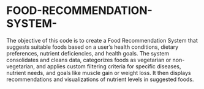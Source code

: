# FOOD-RECOMMENDATION-SYSTEM-


The objective of this code is to create a Food Recommendation System that suggests
suitable foods based on a user’s health conditions, dietary preferences, nutrient
deficiencies, and health goals. The system consolidates and cleans data, categorizes foods
as vegetarian or non-vegetarian, and applies custom filtering criteria for specific diseases,
nutrient needs, and goals like muscle gain or weight loss. It then displays
recommendations and visualizations of nutrient levels in suggested foods.
